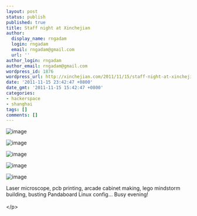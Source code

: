 ```yaml
---
layout: post
status: publish
published: true
title: Staff night at Xinchejian
author:
  display_name: rngadam
  login: rngadam
  email: rngadam@gmail.com
  url: ''
author_login: rngadam
author_email: rngadam@gmail.com
wordpress_id: 1876
wordpress_url: http://xinchejian.com/2011/11/15/staff-night-at-xinchejian/
date: '2011-11-15 23:42:47 +0800'
date_gmt: '2011-11-15 15:42:47 +0800'
categories:
- hackerspace
- shanghai
tags: []
comments: []
---
```

<p><img style="display:block;margin-right:auto;margin-left:auto;" alt="image" src="http:&#47;&#47;xinchejian.com&#47;wp-content&#47;uploads&#47;2011&#47;11&#47;wpid-IMG_20111115_232616.jpg" &#47;></p>
<p><img style="display:block;margin-right:auto;margin-left:auto;" alt="image" src="http:&#47;&#47;xinchejian.com&#47;wp-content&#47;uploads&#47;2011&#47;11&#47;wpid-IMG_20111115_225233.jpg" &#47;></p>
<p><img style="display:block;margin-right:auto;margin-left:auto;" alt="image" src="http:&#47;&#47;xinchejian.com&#47;wp-content&#47;uploads&#47;2011&#47;11&#47;wpid-IMG_20111115_221915.jpg" &#47;></p>
<p><img style="display:block;margin-right:auto;margin-left:auto;" alt="image" src="http:&#47;&#47;xinchejian.com&#47;wp-content&#47;uploads&#47;2011&#47;11&#47;wpid-IMG_20111115_221841.jpg" &#47;></p>
<p><img style="display:block;margin-right:auto;margin-left:auto;" alt="image" src="http:&#47;&#47;xinchejian.com&#47;wp-content&#47;uploads&#47;2011&#47;11&#47;wpid-IMG_20111115_221811.jpg" &#47;></p>
<p>Laser microscope, pcb printing, arcade cabinet making, lego mindstorm building, busting Pandaboard Linux config... Busy evening!<br><br />
<&#47;p></p>

